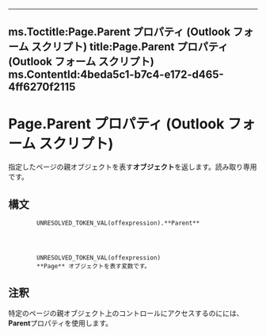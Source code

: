 

---
ms.Toctitle:Page.Parent プロパティ (Outlook フォーム スクリプト)
title:Page.Parent プロパティ (Outlook フォーム スクリプト)
ms.ContentId:4beda5c1-b7c4-e172-d465-4ff6270f2115
---
# Page.Parent プロパティ (Outlook フォーム スクリプト)




指定したページの親オブジェクトを表す**オブジェクト**を返します。読み取り専用です。

## 構文

            UNRESOLVED_TOKEN_VAL(offexpression).**Parent**




            UNRESOLVED_TOKEN_VAL(offexpression)
            **Page** オブジェクトを表す変数です。



## 注釈
特定のページの親オブジェクト上のコントロールにアクセスするのにには、 **Parent**プロパティを使用します。




